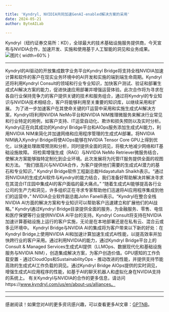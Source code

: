 ```yaml
---

title: 'Kyndryl, NVIDIA共同加速GenAI-enabled解决方案的采用'
date: 2024-05-21
author: ByteAILab

---
```


Kyndryl（纽约证券交易所：KD），全球最大的技术基础设施服务提供商，今天宣布与NVIDIA合作，加速开发、实施和使用基于人工智能的洞见和业务成果。![图片](https://ai-techpark.com/wp-content/uploads/2024/05/Kyndryl-N-960x540.jpg){ width=60% }

---
 Kyndryl的AI驱动的开放集成数字业务平台Kyndryl Bridge将支持全栈NVIDIA加速计算和软件的客户在现实业务环境中的AI开发和实施的端到端生命周期。Kyndryl还将利用Kyndryl Consult的领域和行业专业知识，加快客户测试、验证和部署生成式AI解决方案的能力，促进快速应用部署并增强运营体验。此次合作将为寻求在各自行业保持竞争力的客户提供关键的技术和服务组合，通过将Kyndryl的专业知识与NVIDIA技术相结合，客户将能够利用至关重要的知识库，以继续采用和扩展。 为了进一步加速客户在其使命关键的IT运营中采用和实施生成式AI解决方案，Kyndryl将利用NVIDIA NeMo平台和NVIDIA NIM推理微服务来解决行业常见和行业特定的用例，如客户支持、IT运营自动化、欺诈和损失预防以及实时分析。Kyndryl正在向其成功的Kyndryl Bridge平台和AIOps服务添加生成式AI能力，利用NVIDIA NIM来简化并加速网络和应用程序管理的生成式AI部署。将NVIDIA NIM纳入Kyndryl Bridge将使AIOps能够在NVIDIA Tensor Core GPU上得到优化，以快速处理故障预测和分析，同时提供全面的洞见，将极大地减少网络和IT基础设施故障。 将检索增强生成（RAG）与NVIDIA NeMo Retriever微服务结合，使解决方案能够独特定制化到企业环境。此次发展将为托管IT服务提供全面的视图和方法。 “我们很高兴与NVIDIA合作，为客户提供他们需要的生成式AI潜力的基石和专业知识，” Kyndryl Bridge软件工程副总裁Hidayatullah Shaikh表示。“通过将NVIDIA的生成式AI软件与Kyndryl的能力结合，我们准备好帮助解决并解决寻求在其混合IT庄园中集成AI的客户面临的最大痛点。” “随着生成式AI能够提高各行业公司的生产力和洞见，许多组织正在寻求专家帮助他们迅速将AI应用程序集成到他们的运营中，” NVIDIA企业软件副总裁John Fanelli表示。“Kyndryl在整合全栈NVIDIA AI方面的解决方案和专业知识可以帮助客户迅速建立和扩展他们的AI战略。” Kyndryl通过Kyndryl Bridge目录提供全面的服务，为金融服务、零售、电信和医疗保健等行业提供NVIDIA AI平台的支持。Kyndryl Consult将支持在NVIDIA加速计算基础设施上运行的客户实施，无论是在本地部署还是在私有云、混合云或多云环境中。 Kyndryl Bridge与NVIDIA AI的集成将为客户带来以下新的好处：在Kyndryl Bridge上使用NVIDIA AI和加速计算加速生成式AI性能，以提高效率并加快跨行业的客户采用。通过利用NVIDIA的能力，通过Kyndryl Bridge平台上的Consult & Managed Services生成式AI提供（LLMOps、数据现代化和基础设施服务与NVIDIA NIM），创造集成解决方案，为客户创造价值。GPU感知的工作负载安置 - 通过CloudOps和SustainabilityOps - 推动改进的性能，并提供支持节能高效的生成式AI工作负载的洞见。通过Kyndryl Bridge AIOps提供的实时洞见，增强生成式AI应用程序的性能，如基于AI的聊天机器人和虚拟化身在NVIDIA支持的系统上。 有关Kyndryl与NVIDIA的合作的更多信息，请访问https://www.kyndryl.com/us/en/about-us/alliances。

---
---
感谢阅读！如果您对AI的更多资讯感兴趣，可以查看更多AI文章：[GPTNB](https://gptnb.com)。
